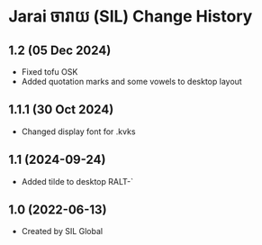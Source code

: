 Jarai ចារាយ (SIL) Change History
====================

1.2 (05 Dec 2024)
------------------
* Fixed tofu OSK
* Added quotation​ marks and some vowels to desktop layout  

1.1.1 (30 Oct 2024)
------------------
* Changed display font for .kvks

1.1 (2024-09-24)
----------------
* Added tilde to desktop RALT-`

1.0 (2022-06-13)
----------------
* Created by SIL Global
